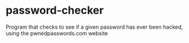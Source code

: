 # password-checker
Program that checks to see if a given password has ever been hacked, using the pwnedpasswords.com website
